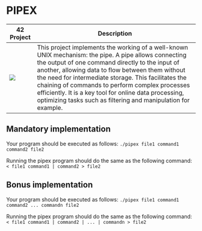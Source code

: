 # PIPEX
| 42 Project| Description |
| ----------- | ----------- |
| <a href=""> <img src="https://github.com/0bvim/42-project-badges/blob/main/badges/pipexe.png?raw=true" /></a> | This project implements the working of a well-known UNIX mechanism: the pipe. A pipe allows connecting the output of one command directly to the input of another, allowing data to flow between them without the need for intermediate storage. This facilitates the chaining of commands to perform complex processes efficiently. It is a key tool for online data processing, optimizing tasks such as filtering and manipulation for example.|

## Mandatory implementation
Your program should be executed as follows: ``./pipex file1 command1 command2 file2``


Running the pipex program should do the same as the following command: ``< file1 command1 | command2 > file2``

## Bonus implementation
Your program should be executed as follows: ``./pipex file1 command1 command2 ... commandn file2``


Running the pipex program should do the same as the following command: ``< file1 command1 | command2 | ... | commandn > file2``
